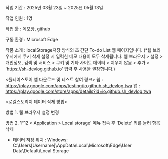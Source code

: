 작업 기간 : 2025년 03월 23일 ~ 2025년 05월 13일

작업 인원 : 1명

작업 툴 : 메모장, github

구동 환경 : Microsoft Edge

작품 소개 : localStorage저장 방식의 초 간단 To-do List 웹 페이지입니다. (*웹 브라우저에서 쿠키 삭제 설정 시 입력한 메모 내용이 모두 삭제됩니다. 웹 브라우저 > 설정 > 개인정보, 검색 및 서비스 > 쿠키 및 기타 사이트 데이터 > 지우지 않음 > 추가 > 'https://sh-devlog.github.io' 입력 후 사용을 권장합니다.)


<플레이스토어 앱 다운로드 및 테스트 참여 링크>
웹 : https://play.google.com/apps/testing/io.github.sh_devlog.twa
앱 : https://play.google.com/store/apps/details?id=io.github.sh_devlog.twa

<로컬스토리지 데이터 삭제 방법>

방법 1. 웹 브라우저 설정 변경

방법 2. 'F12 > Application > Local storage' 메뉴 접속 후 'Delete' 키를 눌러 항목 삭제




* 데이터 저장 위치 : Windows: C:\Users\[Username]\AppData\Local\Microsoft\Edge\User Data\Default\Local Storage
